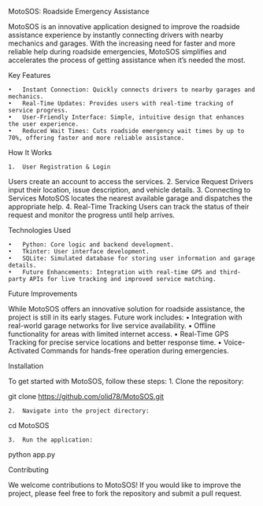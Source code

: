MotoSOS: Roadside Emergency Assistance

MotoSOS is an innovative application designed to improve the roadside assistance experience by instantly connecting drivers with nearby mechanics and garages. With the increasing need for faster and more reliable help during roadside emergencies, MotoSOS simplifies and accelerates the process of getting assistance when it’s needed the most.

Key Features

	•	Instant Connection: Quickly connects drivers to nearby garages and mechanics.
	•	Real-Time Updates: Provides users with real-time tracking of service progress.
	•	User-Friendly Interface: Simple, intuitive design that enhances the user experience.
	•	Reduced Wait Times: Cuts roadside emergency wait times by up to 70%, offering faster and more reliable assistance.

How It Works

	1.	User Registration & Login
Users create an account to access the services.
	2.	Service Request
Drivers input their location, issue description, and vehicle details.
	3.	Connecting to Services
MotoSOS locates the nearest available garage and dispatches the appropriate help.
	4.	Real-Time Tracking
Users can track the status of their request and monitor the progress until help arrives.

Technologies Used

	•	Python: Core logic and backend development.
	•	Tkinter: User interface development.
	•	SQLite: Simulated database for storing user information and garage details.
	•	Future Enhancements: Integration with real-time GPS and third-party APIs for live tracking and improved service matching.

Future Improvements

While MotoSOS offers an innovative solution for roadside assistance, the project is still in its early stages. Future work includes:
	•	Integration with real-world garage networks for live service availability.
	•	Offline functionality for areas with limited internet access.
	•	Real-Time GPS Tracking for precise service locations and better response time.
	•	Voice-Activated Commands for hands-free operation during emergencies.

Installation

To get started with MotoSOS, follow these steps:
	1.	Clone the repository:

git clone https://github.com/olid78/MotoSOS.git


	2.	Navigate into the project directory:

cd MotoSOS


	3.	Run the application:

python app.py

Contributing

We welcome contributions to MotoSOS! If you would like to improve the project, please feel free to fork the repository and submit a pull request.
